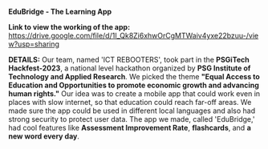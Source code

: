 **EduBridge - The Learning App**

**Link to view the working of the app:**
https://drive.google.com/file/d/1I_Qk8Zi6xhwOrCgMTWaiv4yxe22bzuu-/view?usp=sharing

**DETAILS:**
Our team, named 'ICT REBOOTERS', took part in the **PSGiTech Hackfest-2023**, a national level hackathon organized by **PSG Institute of Technology and Applied Research**. 
We picked the theme **"Equal Access to Education and Opportunities to promote economic growth and advancing human rights."** Our idea was to create a mobile app that could work even in places with slow internet, so that education could reach far-off areas. We made sure the app could be used in different local languages and also had strong security to protect user data. The app we made, called 'EduBridge,' had cool features like **Assessment Improvement Rate**, **flashcards**, and **a new word every day**. 
